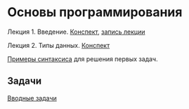 # Основы программирования

Лекция 1. Введение. [Конспект](http://nbviewer.jupyter.org/github/iposov/students-site/blob/master/21fall/prog_basics/lecture1.ipynb), [запись лекции](https://studentspburu.sharepoint.com/sites/Python120/Shared%20Documents/General/Recordings/General-20210903_110918-%D0%97%D0%B0%D0%BF%D0%B8%D1%81%D1%8C%20%D1%81%D0%BE%D0%B1%D1%80%D0%B0%D0%BD%D0%B8%D1%8F.mp4?web=1)

Лекция 2. Типы данных. [Конспект](http://nbviewer.jupyter.org/github/iposov/students-site/blob/master/21fall/prog_basics/lecture2.ipynb)


[Примеры синтаксиса](basic_code_examples.md) для решения первых задач.

## Задачи

[Вводные задачи](tasks-1-intro.md)
